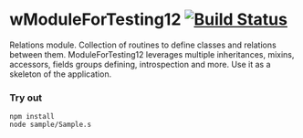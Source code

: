 # wModuleForTesting12 [![Build Status](https://travis-ci.org/Wandalen/wModuleForTesting12.svg?branch=master)](https://travis-ci.org/Wandalen/wModuleForTesting12)

Relations module. Collection of routines to define classes and relations between them. ModuleForTesting12 leverages multiple inheritances, mixins, accessors, fields groups defining, introspection and more. Use it as a skeleton of the application.

### Try out
```
npm install
node sample/Sample.s
```















































































